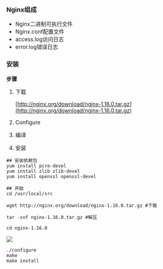 ### Nginx组成

- Nginx二进制可执行文件
- Nginx.conf配置文件
- access.log访问日志
- error.log错误日志

### 安装

**步骤**

1. 下载

   [http://nginx.org/download/nginx-1.16.0.tar.gz](http://nginx.org/download/nginx-1.16.0.tar.gz)

2. Configure

3. 编译

4. 安装

```shell
## 安装依赖包
yum install pcre-devel
yum install zlib zlib-devel
yum install openssl openssl-devel

## 开始
cd /usr/local/src

wget http://nginx.org/download/nginx-1.16.0.tar.gz #下载

tar -xvf nginx-1.16.0.tar.gz #解压

cd nginx-1.16.0
```

![](E:\Tashi\Desktop\Learning\Docker\image\QQ截图20190717231517.png)

```shell
./configure
make
make install
```

 
